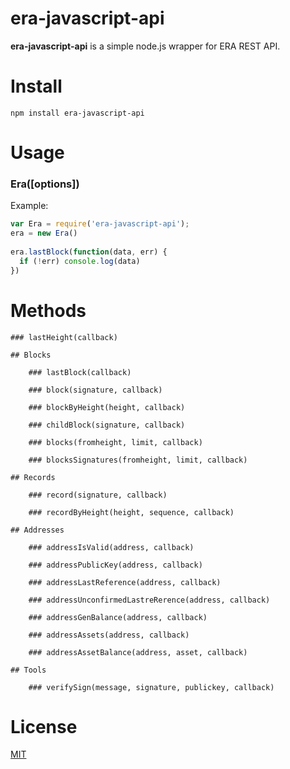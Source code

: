 # era-javascript-api

**era-javascript-api** is a simple node.js wrapper for ERA REST API.

# Install

    npm install era-javascript-api

# Usage

### Era([options])

Example:

```js
var Era = require('era-javascript-api');
era = new Era()
	
era.lastBlock(function(data, err) {
  if (!err) console.log(data)
})
```

# Methods

	### lastHeight(callback)

	## Blocks

		### lastBlock(callback)

		### block(signature, callback)

		### blockByHeight(height, callback)

		### childBlock(signature, callback)

		### blocks(fromheight, limit, callback)

		### blocksSignatures(fromheight, limit, callback)

	## Records

		### record(signature, callback)

		### recordByHeight(height, sequence, callback)

	## Addresses

		### addressIsValid(address, callback)

		### addressPublicKey(address, callback)

		### addressLastReference(address, callback)

		### addressUnconfirmedLastreRerence(address, callback)

		### addressGenBalance(address, callback)

		### addressAssets(address, callback)

		### addressAssetBalance(address, asset, callback)

	## Tools

		### verifySign(message, signature, publickey, callback)

# License

[MIT](LICENSE)